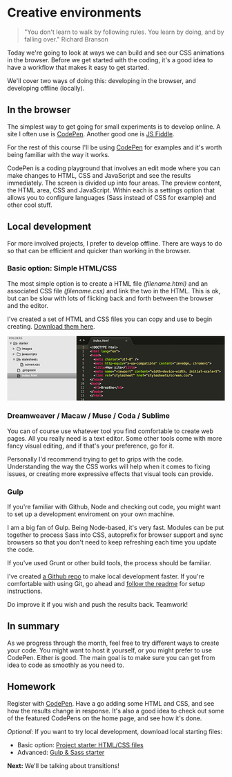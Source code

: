 # Creative environments

> "You don't learn to walk by following rules. You learn by doing, and by falling over."
> Richard Branson

Today we're going to look at ways we can build and see our CSS animations in the browser. Before we get started with the coding, it's a good idea to have a workflow that makes it easy to get started.

We'll cover two ways of doing this: developing in the browser, and developing offline (locally).

## In the browser

The simplest way to get going for small experiments is to develop online. A site I often use is [CodePen](Codepen.io). Another good one is [JS Fiddle](http://jsfiddle.net/).

For the rest of this course I'll be using [CodePen](http://codepen.io) for examples and it's worth being familiar with the way it works.

CodePen is a coding playground that involves an edit mode where you can make changes to HTML, CSS and JavaScript and see the results immediately. The screen is divided up into four areas. The preview content, the HTML area, CSS and JavaScript. Within each is a settings option that allows you to configure languages (Sass instead of CSS for example) and other cool stuff.

## Local development

For more involved projects, I prefer to develop offline. There are ways to do so that can be efficient and quicker than working in the browser.

### Basic option: Simple HTML/CSS

The most simple option is to create a HTML file _(filename.html)_ and an associated CSS file _(filename.css)_ and link the two in the HTML. This is ok, but can be slow with lots of flicking back and forth between the browser and the editor.

I've created a set of HTML and CSS files you can copy and use to begin creating. [Download them here](https://github.com/cssanimation/starter/archive/master.zip).

![Starting files](images/files.jpg)

### Dreamweaver / Macaw / Muse / Coda / Sublime

You can of course use whatever tool you find comfortable to create web pages. All you really need is a text editor. Some other tools come with more fancy visual editing, and if that's your preference, go for it.

Personally I'd recommend trying to get to grips with the code. Understanding the way the CSS works will help when it comes to fixing issues, or creating more expressive effects that visual tools can provide.

### Gulp

If you're familiar with Github, Node and checking out code, you might want to set up a development enviroment on your own machine.

I am a big fan of Gulp. Being Node-based, it's very fast. Modules can be put together to process Sass into CSS, autoprefix for browser support and sync browsers so that you don't need to keep refreshing each time you update the code.

If you've used Grunt or other build tools, the process should be familiar.

I've created [a Github repo](https://github.com/cssanimation/gulp-sass-starter) to make local development faster. If you're comfortable with using Git, go ahead and [follow the readme](https://github.com/cssanimation/gulp-sass-starter/blob/master/README.md) for setup instructions.

Do improve it if you wish and push the results back. Teamwork!

## In summary

As we progress through the month, feel free to try different ways to create your code. You might want to host it yourself, or you might prefer to use CodePen. Either is good. The main goal is to make sure you can get from idea to code as smoothly as you need to.

## Homework

Register with [CodePen](http://codepen.io). Have a go adding some HTML and CSS, and see how the results change in response. It's also a good idea to check out some of the featured CodePens on the home page, and see how it's done.

_Optional:_ If you want to try local development, download local starting files:

* Basic option: [Project starter HTML/CSS files](https://github.com/cssanimation/starter/archive/master.zip)
* Advanced: [Gulp & Sass starter](https://github.com/cssanimation/gulp-sass-starter)

**Next:** We'll be talking about transitions!
